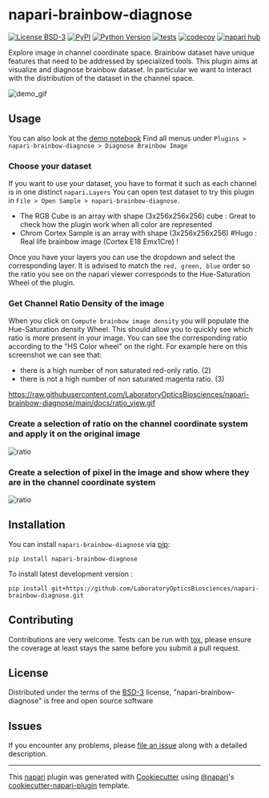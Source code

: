 # napari-brainbow-diagnose

[![License BSD-3](https://img.shields.io/pypi/l/napari-brainbow-diagnose.svg?color=green)](https://github.com/LaboratoryOpticsBiosciences/napari-brainbow-diagnose/raw/main/LICENSE)
[![PyPI](https://img.shields.io/pypi/v/napari-brainbow-diagnose.svg?color=green)](https://pypi.org/project/napari-brainbow-diagnose)
[![Python Version](https://img.shields.io/pypi/pyversions/napari-brainbow-diagnose.svg?color=green)](https://python.org)
[![tests](https://github.com/LaboratoryOpticsBiosciences/napari-brainbow-diagnose/workflows/tests/badge.svg)](https://github.com/LaboratoryOpticsBiosciences/napari-brainbow-diagnose/actions)
[![codecov](https://codecov.io/gh/LaboratoryOpticsBiosciences/napari-brainbow-diagnose/branch/main/graph/badge.svg)](https://codecov.io/gh/LaboratoryOpticsBiosciences/napari-brainbow-diagnose)
[![napari hub](https://img.shields.io/endpoint?url=https://api.napari-hub.org/shields/napari-brainbow-diagnose)](https://napari-hub.org/plugins/napari-brainbow-diagnose)

Explore image in channel coordinate space.
Brainbow dataset have unique features that need to be addressed by specialized tools. This plugin aims at visualize and diagnose brainbow dataset.
In particular we want to interact with the distribution of the dataset in the channel space.

![demo_gif](https://raw.githubusercontent.com/LaboratoryOpticsBiosciences/napari-brainbow-diagnose/main/docs/demo_napari-brainbow-diagnose.gif)

## Usage

You can also look at the [demo notebook](docs/demo.ipynb)
Find all menus under `Plugins > napari-brainbow-diagnose > Diagnose Brainbow Image`

### Choose your dataset

If you want to use your dataset, you have to format it such as each channel is in one distinct `napari.Layers`
You can open test dataset to try this plugin in `File > Open Sample > napari-brainbow-diagnose`.

- The RGB Cube is an array with shape (3x256x256x256) cube : Great to check how the plugin work when all color are represented
- Chrom Cortex Sample is an array with shape (3x256x256x256) #Hugo : Real life brainbow image (Cortex E18 Emx1Cre) !

Once you have your layers you can use the dropdown and select the corresponding layer. It is advised to match the `red, green, blue` order so the ratio you see on the napari viewer corresponds to the Hue-Saturation Wheel of the plugin.

### Get Channel Ratio Density of the image

When you click on `Compute brainbow image density` you will populate the Hue-Saturation density Wheel.
This should allow you to quickly see which ratio is more present in your image. You can see the corresponding ratio according to the "HS Color wheel" on the right.
For example here on this screenshot we can see that:

- there is a high number of non saturated red-only ratio. (2)
- there is not a high number of non saturated magenta ratio. (3)

https://raw.githubusercontent.com/LaboratoryOpticsBiosciences/napari-brainbow-diagnose/main/docs/ratio_view.gif

### Create a selection of ratio on the channel coordinate system and apply it on the original image


![ratio](https://raw.githubusercontent.com/LaboratoryOpticsBiosciences/napari-brainbow-diagnose/main/docs/wheel_to_image_selection.gif)

### Create a selection of pixel in the image and show where they are in the channel coordinate system

![ratio](https://raw.githubusercontent.com/LaboratoryOpticsBiosciences/napari-brainbow-diagnose/main/docs/image_to_wheel_selection.gif)
## Installation

You can install `napari-brainbow-diagnose` via [pip]:

    pip install napari-brainbow-diagnose



To install latest development version :

    pip install git+https://github.com/LaboratoryOpticsBiosciences/napari-brainbow-diagnose.git


## Contributing

Contributions are very welcome. Tests can be run with [tox], please ensure
the coverage at least stays the same before you submit a pull request.

## License

Distributed under the terms of the [BSD-3] license,
"napari-brainbow-diagnose" is free and open source software

## Issues

If you encounter any problems, please [file an issue] along with a detailed description.

[napari]: https://github.com/napari/napari
[Cookiecutter]: https://github.com/audreyr/cookiecutter
[@napari]: https://github.com/napari
[MIT]: http://opensource.org/licenses/MIT
[BSD-3]: http://opensource.org/licenses/BSD-3-Clause
[GNU GPL v3.0]: http://www.gnu.org/licenses/gpl-3.0.txt
[GNU LGPL v3.0]: http://www.gnu.org/licenses/lgpl-3.0.txt
[Apache Software License 2.0]: http://www.apache.org/licenses/LICENSE-2.0
[Mozilla Public License 2.0]: https://www.mozilla.org/media/MPL/2.0/index.txt
[cookiecutter-napari-plugin]: https://github.com/napari/cookiecutter-napari-plugin

[file an issue]: https://github.com/LaboratoryOpticsBiosciences/napari-brainbow-diagnose/issues

[napari]: https://github.com/napari/napari
[tox]: https://tox.readthedocs.io/en/latest/
[pip]: https://pypi.org/project/pip/
[PyPI]: https://pypi.org/

----------------------------------

This [napari] plugin was generated with [Cookiecutter] using [@napari]'s [cookiecutter-napari-plugin] template.

<!--
Don't miss the full getting started guide to set up your new package:
https://github.com/napari/cookiecutter-napari-plugin#getting-started

and review the napari docs for plugin developers:
https://napari.org/stable/plugins/index.html
-->
